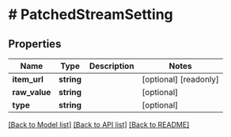 # # PatchedStreamSetting

## Properties

Name | Type | Description | Notes
------------ | ------------- | ------------- | -------------
**item_url** | **string** |  | [optional] [readonly]
**raw_value** | **string** |  | [optional]
**type** | **string** |  | [optional]

[[Back to Model list]](../../README.md#models) [[Back to API list]](../../README.md#endpoints) [[Back to README]](../../README.md)
